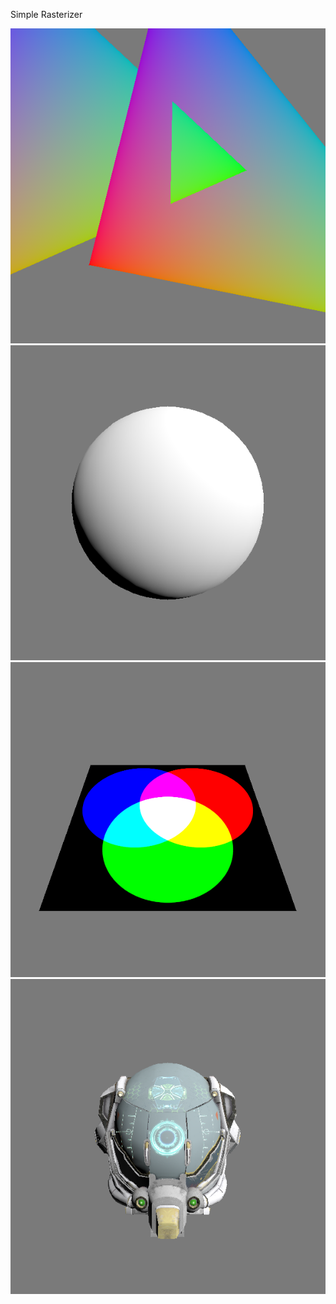 Simple Rasterizer

![image](https://github.com/rymwf/Rasterizer/blob/master/examples/primitives.cpp.png)
![image](https://github.com/rymwf/Rasterizer/blob/master/examples/sphere.cpp.png)
![image](https://github.com/rymwf/Rasterizer/blob/master/examples/texture.cpp.png)
![image](https://github.com/rymwf/Rasterizer/blob/master/examples/testobj.cpp.png)
